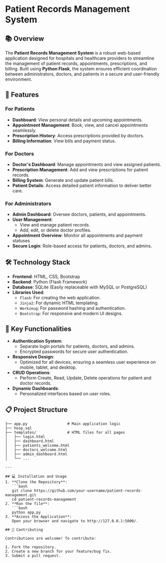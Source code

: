 # Patient Records Management System

## 📚 Overview
The **Patient Records Management System** is a robust web-based application designed for hospitals and healthcare providers to streamline the management of patient records, appointments, prescriptions, and billing. Built using **Python Flask**, the system ensures efficient coordination between administrators, doctors, and patients in a secure and user-friendly environment.

## 🚀 Features
### **For Patients**
- **Dashboard**: View personal details and upcoming appointments.
- **Appointment Management**: Book, view, and cancel appointments seamlessly.
- **Prescription History**: Access prescriptions provided by doctors.
- **Billing Information**: View bills and payment status.

### **For Doctors**
- **Doctor's Dashboard**: Manage appointments and view assigned patients.
- **Prescription Management**: Add and view prescriptions for patient records.
- **Billing System**: Generate and update patient bills.
- **Patient Details**: Access detailed patient information to deliver better care.

### **For Administrators**
- **Admin Dashboard**: Oversee doctors, patients, and appointments.
- **User Management**:
  - View and manage patient records.
  - Add, edit, or delete doctor profiles.
- **Appointment Overview**: Monitor all appointments and payment statuses.
- **Secure Login**: Role-based access for patients, doctors, and admins.

## 🛠️ Technology Stack
- **Frontend**: HTML, CSS, Bootstrap
- **Backend**: Python (Flask Framework)
- **Database**: SQLite (Easily replaceable with MySQL or PostgreSQL)
- **Libraries Used**:
  - `Flask`: For creating the web application.
  - `Jinja2`: For dynamic HTML templating.
  - `Werkzeug`: For password hashing and authentication.
  - `Bootstrap`: For responsive and modern UI designs.

## 🔑 Key Functionalities
- **Authentication System**:
  - Separate login portals for patients, doctors, and admins.
  - Encrypted passwords for secure user authentication.
- **Responsive Design**:
  - Optimized for all devices, ensuring a seamless user experience on mobile, tablet, and desktop.
- **CRUD Operations**:
  - Perform Create, Read, Update, Delete operations for patient and doctor records.
- **Dynamic Dashboards**:
  - Personalized interfaces based on user roles.

## 📋 Project Structure
```plaintext
├── app.py                  # Main application logic
├── hosp.sql
├── templates/              # HTML files for all pages
│   ├── login.html
│   ├── dashboard.html
│   ├── patients_welcome.html
│   ├── doctors_welcome.html
│   ├── admin_dashboard.html
│   └── ...

---

## 💻 Installation and Usage
1. **Clone the Repository**:
   ```bash
   git clone https://github.com/your-username/patient-records-management.git
   cd patient-records-management
2. **Run the file**:
   ```bash
   python app.py
3. **Access the Application**:
   Open your browser and navigate to http://127.0.0.1:5000/.

## 🤝 Contributing

Contributions are welcome! To contribute:

1. Fork the repository.
2. Create a new branch for your feature/bug fix.
3. Submit a pull request.
